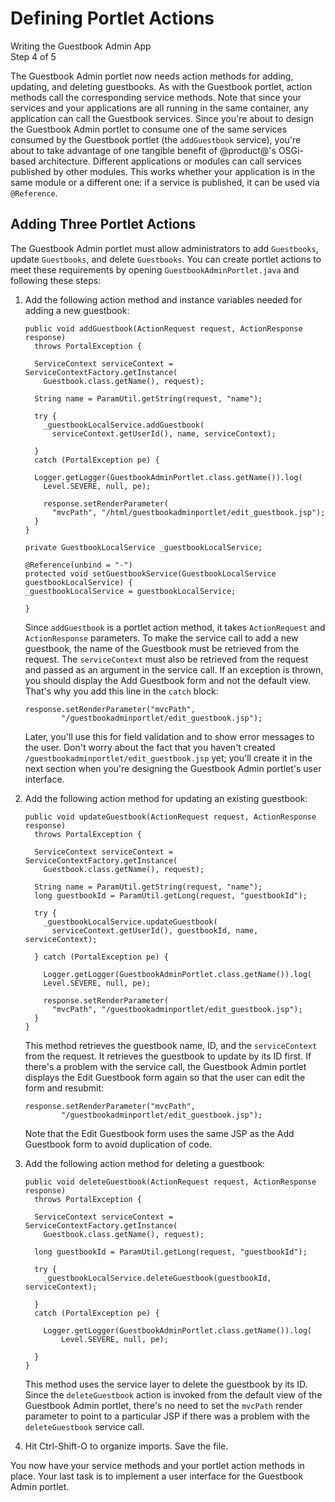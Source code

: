 # Defining Portlet Actions [](id=defining-portlet-actions)

<div class="learn-path-step">
    <p>Writing the Guestbook Admin App<br>Step 4 of 5</p>
</div>

The Guestbook Admin portlet now needs action methods for adding, updating, and
deleting guestbooks. As with the Guestbook portlet, action methods call the
corresponding service methods. Note that since your services and your
applications are all running in the same container, any application can call the
Guestbook services. Since you're about to design the Guestbook Admin portlet to
consume one of the same services consumed by the Guestbook portlet (the
`addGuestbook` service), you're about to take advantage of one tangible benefit
of @product@'s OSGi-based architecture. Different applications or modules can
call services published by other modules. This works whether your application is
in the same module or a different one: if a service is published, it can be used
via `@Reference`. 

## Adding Three Portlet Actions

The Guestbook Admin portlet must allow administrators to add `Guestbooks`,
update `Guestbooks`, and delete `Guestbooks`. You can create portlet actions to
meet these requirements by opening `GuestbookAdminPortlet.java` and following
these steps:

1.  Add the following action method and instance variables needed for adding a
    new guestbook:

        public void addGuestbook(ActionRequest request, ActionResponse response)
          throws PortalException {

          ServiceContext serviceContext = ServiceContextFactory.getInstance(
            Guestbook.class.getName(), request);

          String name = ParamUtil.getString(request, "name");

          try {
            _guestbookLocalService.addGuestbook(
              serviceContext.getUserId(), name, serviceContext);

          }
          catch (PortalException pe) {

          Logger.getLogger(GuestbookAdminPortlet.class.getName()).log(
            Level.SEVERE, null, pe);

            response.setRenderParameter(
              "mvcPath", "/html/guestbookadminportlet/edit_guestbook.jsp");
          }
        }
        
        private GuestbookLocalService _guestbookLocalService;
        
        @Reference(unbind = "-")
        protected void setGuestbookService(GuestbookLocalService guestbookLocalService) {
        _guestbookLocalService = guestbookLocalService;

        }
 
    Since `addGuestbook` is a portlet action method, it takes `ActionRequest` and
    `ActionResponse` parameters. To make the service call to add a new guestbook,
    the name of the Guestbook must be retrieved from the request. The
    `serviceContext` must also be retrieved from the request and passed as an
    argument in the service call. If an exception is thrown, you should display the
    Add Guestbook form and not the default view. That's why you add this line in the
    `catch` block:

        response.setRenderParameter("mvcPath",
                "/guestbookadminportlet/edit_guestbook.jsp");

    Later, you'll use this for field validation and to show error messages to the
    user. Don't worry about the fact that you haven't created
    `/guestbookadminportlet/edit_guestbook.jsp` yet; you'll create it in the next
    section when you're designing the Guestbook Admin portlet's user interface.

2.  Add the following action method for updating an existing guestbook:

        public void updateGuestbook(ActionRequest request, ActionResponse response)
          throws PortalException {

          ServiceContext serviceContext = ServiceContextFactory.getInstance(
            Guestbook.class.getName(), request);

          String name = ParamUtil.getString(request, "name");
          long guestbookId = ParamUtil.getLong(request, "guestbookId");

          try {
            _guestbookLocalService.updateGuestbook(
              serviceContext.getUserId(), guestbookId, name, serviceContext);

          } catch (PortalException pe) {
            
            Logger.getLogger(GuestbookAdminPortlet.class.getName()).log(
            Level.SEVERE, null, pe);

            response.setRenderParameter(
              "mvcPath", "/guestbookadminportlet/edit_guestbook.jsp");
          }
        }
 
    This method retrieves the guestbook name, ID, and the `serviceContext` from
    the request. It retrieves the guestbook to update by its ID first. If
    there's a problem with the service call, the Guestbook Admin portlet
    displays the Edit Guestbook form again so that the user can edit the form
    and resubmit:

        response.setRenderParameter("mvcPath",
                "/guestbookadminportlet/edit_guestbook.jsp");

    Note that the Edit Guestbook form uses the same JSP as the Add Guestbook
    form to avoid duplication of code. 

3.  Add the following action method for deleting a guestbook:

        public void deleteGuestbook(ActionRequest request, ActionResponse response)
          throws PortalException {

          ServiceContext serviceContext = ServiceContextFactory.getInstance(
            Guestbook.class.getName(), request);

          long guestbookId = ParamUtil.getLong(request, "guestbookId");

          try {
            _guestbookLocalService.deleteGuestbook(guestbookId, serviceContext);

          }
          catch (PortalException pe) {

            Logger.getLogger(GuestbookAdminPortlet.class.getName()).log(
                Level.SEVERE, null, pe);

          }
        }

    This method uses the service layer to delete the guestbook by its ID. Since the
    `deleteGuestbook` action is invoked from the default view of the Guestbook Admin
    portlet, there's no need to set the `mvcPath` render parameter to point to a
    particular JSP if there was a problem with the `deleteGuestbook` service call.

4.  Hit Ctrl-Shift-O to organize imports. Save the file. 

You now have your service methods and your portlet action methods in place. Your
last task is to implement a user interface for the Guestbook Admin portlet.

